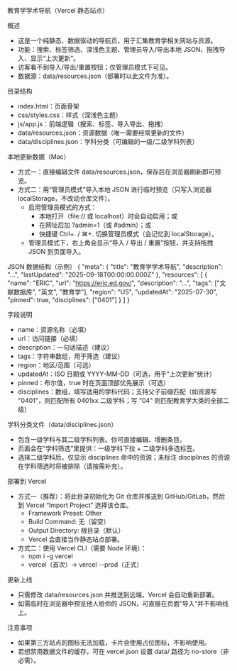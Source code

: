 教育学学术导航（Vercel 静态站点）

概述
- 这是一个纯静态、数据驱动的导航页，用于汇集教育学相关网站与资源。
- 功能：搜索、标签筛选、深浅色主题、管理员导入/导出本地 JSON、拖拽导入、显示“上次更新”。
- 访客看不到导入/导出/重置按钮；仅管理员模式下可见。
- 数据源：data/resources.json（部署时以此文件为准）。

目录结构
- index.html：页面骨架
- css/styles.css：样式（深浅色主题）
- js/app.js：前端逻辑（搜索、标签、导入导出、拖拽）
- data/resources.json：资源数据（唯一需要经常更新的文件）
- data/disciplines.json：学科分类（可编辑的一级/二级学科列表）

本地更新数据（Mac）
- 方式一：直接编辑文件 data/resources.json，保存后在浏览器刷新即可预览。
- 方式二：用“管理员模式”导入本地 JSON 进行临时预览（只写入浏览器 localStorage，不改动仓库文件）。
  - 启用管理员模式的方式：
    - 本地打开（file:// 或 localhost）时会自动启用；或
    - 在网址后加 ?admin=1（或 #admin）；或
    - 快捷键 Ctrl+. / ⌘+. 切换管理员模式（会记忆到 localStorage）。
  - 管理员模式下，右上角会显示“导入 / 导出 / 重置”按钮，并支持拖拽 JSON 到页面导入。

JSON 数据结构（示例）
{
  "meta": {
    "title": "教育学学术导航",
    "description": "...",
    "lastUpdated": "2025-09-18T00:00:00.000Z"
  },
  "resources": [
    {
      "name": "ERIC",
      "url": "https://eric.ed.gov/",
      "description": "...",
      "tags": ["文献数据库", "英文", "教育学"],
      "region": "US",
      "updatedAt": "2025-07-30",
      "pinned": true,
      "disciplines": ["0401"]
    }
  ]
}

字段说明
- name：资源名称（必填）
- url：访问链接（必填）
- description：一句话描述（建议）
- tags：字符串数组，用于筛选（建议）
- region：地区/范围（可选）
- updatedAt：ISO 日期或 YYYY-MM-DD（可选，用于“上次更新”统计）
- pinned：布尔值，true 时在页面顶部优先展示（可选）
- disciplines：数组，填写适用的学科代码；支持父子前缀匹配（如资源写 "0401"，则匹配所有 0401xx 二级学科；写 "04" 则匹配教育学大类的全部二级）

学科分类文件（data/disciplines.json）
- 包含一级学科与其二级学科列表。你可直接编辑、增删条目。
- 页面会在“学科筛选”里提供：一级学科下拉 + 二级学科多选标签。
- 选择二级学科后，仅显示 disciplines 命中的资源；未标注 disciplines 的资源在学科筛选时将被排除（请按需补充）。

部署到 Vercel
- 方式一（推荐）：将此目录初始化为 Git 仓库并推送到 GitHub/GitLab，然后到 Vercel “Import Project” 选择该仓库。
  - Framework Preset: Other
  - Build Command: 无（留空）
  - Output Directory: 根目录（默认）
  - Vercel 会直接当作静态站点部署。
- 方式二：使用 Vercel CLI（需要 Node 环境）：
  - npm i -g vercel
  - vercel（首次）→ vercel --prod（正式）

更新上线
- 只需修改 data/resources.json 并推送到远端，Vercel 会自动重新部署。
- 如需临时在浏览器中预览他人给你的 JSON，可直接在页面“导入”并不影响线上。

注意事项
- 如果第三方站点的图标无法加载，卡片会使用占位图标，不影响使用。
- 若想禁用数据文件的缓存，可在 vercel.json 设置 data/ 路径为 no-store（非必需）。
